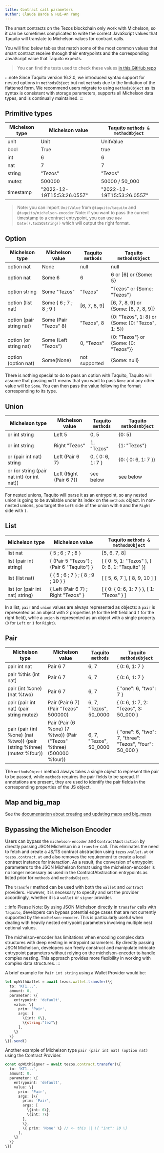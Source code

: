 ```yaml
---
title: Contract call parameters
author: Claude Barde & Hui-An Yang
---
```


The smart contracts on the Tezos blockchain only work with Michelson, so it can be sometimes complicated to write the correct JavaScript values that Taquito will translate to Michelson values for contract calls.

You will find below tables that match some of the most common values that smart contract receive through their entrypoints and the corresponding JavaScript value that Taquito expects.

> You can find the tests used to check these values [in this GitHub repo](https://github.com/claudebarde/taquito-contract-call-params)

:::note
Since Taquito version 16.2.0, we introduced syntax support for nested options in `methodsObject` but not `methods` due to the limitation of the flattened form. We recommend users migrate to using `methodsObject` as its syntax is consistent with storage parameters, supports all Michelson data types, and is continually maintained.
:::

## Primitive types

| Michelson type | Michelson value            | Taquito `methods & methodObject`|
| -------------- | -------------------------- | ------------------------------- |
| unit           | Unit                       | UnitValue                       |
| bool           | True                       | true                            |
| int            | 6                          | 6                               |
| nat            | 7                          | 7                               |
| string         | "Tezos"                    | "Tezos"                         |
| mutez          | 500000                     | 50000 / 50_000                  |
| timestamp      | "2022-12-19T15:53:26.055Z" | "2022-12-19T15:53:26.055Z"      |

> Note: you can import `UnitValue` from `@taquito/taquito` and `@taquito/michelson-encoder`
> Note: if you want to pass the current timestamp to a contract entrypoint, you can use `new Date().toISOString()` which will output the right format.

## Option

| Michelson type           | Michelson value        | Taquito `methods`   | Taquito `methodsObject`                          |
| ------------------------ | ---------------------- | ------------------- | ------------------------------------------------ |
| option nat               | None                   | null                | null                                             |
| option nat               | Some 6                 | 6                   | 6 or [6] or \{Some: 5\}                            |
| option string            | Some "Tezos"           | "Tezos"             | "Tezos" or \{Some: "Tezos"\}                       |
| option (list nat)        | Some \{ 6 ; 7 ; 8 ; 9 \} | [6, 7, 8, 9]        | [6, 7, 8, 9] or \{Some: [6, 7, 8, 9]\}             |
| option (pair string nat) | Some (Pair "Tezos" 8)  | "Tezos", 8          | \{0: "Tezos", 1: 8\} or \{Some: \{0: "Tezos", 1: 5\}\} |
| option (or string nat)   | Some (Left "Tezos")    | 0, "Tezos"          | \{0: "Tezos"\} or \{Some: \{0: "Tezos"\}\}             |
| option (option nat)      | Some(None)             | not supported       | \{Some: null\}                                     |

There is nothing special to do to pass an option with Taquito, Taquito will assume that passing `null` means that you want to pass `None` and any other value will be `Some`. You can then pass the value following the format corresponding to its type.

## Union

| Michelson type                             | Michelson value         | Taquito `methods`         | Taquito `methodsObject` |
| ------------------------------------------ | ----------------------- | ------------------------- | ----------------------- |
| or int string                              | Left 5                  | 0, 5                      | \{0: 5\}                  |
| or int string                              | Right "Tezos"           | 1, "Tezos"                | \{1: "Tezos"\}            |
| or (pair int nat) string                   | Left (Pair 6 7)         | 0, \{ 0: 6, 1: 7 \}         | \{0: \{ 0: 6, 1: 7 \}\}     |
| or (or string (pair nat int) (or int nat)) | Left (Right (Pair 6 7)) | see below                 | see below               |

For nested unions, Taquito will parse it as an entrypoint, so any nested union is going to be available under its index on the `methods` object.
In non-nested unions, you target the `Left` side of the union with `0` and the `Right` side with `1`.

## List

| Michelson type                  | Michelson value                           | Taquito `methods & methodsObject`               |
| ------------------------------- | ----------------------------------------- | ----------------------------------------------- |
| list nat                        | \{ 5 ; 6 ; 7 ; 8 \}                         | [5, 6, 7, 8]                                    |
| list (pair int string)          | \{ (Pair 5 "Tezos") ; (Pair 6 "Taquito") \} | [ \{ 0: 5, 1: "Tezos" \}, \{ 0: 6, 1: "Taquito" \}] |
| list (list nat)                 | \{ \{ 5 ; 6 ; 7 \} ; \{ 8 ; 9 ; 10 \} \}        | [ [ 5, 6, 7 ], [ 8, 9, 10 ] ]                   |
| list (or (pair int nat) string) | \{ Left (Pair 6 7) ; Right "Tezos" \}       | [ \{ 0: \{ 0: 6, 1: 7 \} \}, \{ 1: "Tezos" \} ]       |

In a list, `pair` and `union` values are always represented as objects: a `pair` is represented as an object with 2 properties (`0` for the left field and `1` for the right field), while a `union` is represented as an object with a single property (`0` for `Left` or `1` for `Right`).

## Pair

| Michelson type                                                         | Michelson value                                                      | Taquito `methods`      | Taquito `methodsObject`                                  |
| ---------------------------------------------------------------------- | -------------------------------------------------------------------- | ---------------------- | -------------------------------------------------------- |
| pair int nat                                                           | Pair 6 7                                                             | 6, 7                   | \{ 0: 6, 1: 7 \}                                           |
| pair %this (int nat)                                                   | Pair 6 7                                                             | 6, 7                   | \{ 0: 6, 1: 7 \}                                           |
| pair (int %one) (nat %two)                                             | Pair 6 7                                                             | 6, 7                   | \{ "one": 6, "two": 7 \}                                   |
| pair (pair int nat) (pair string mutez)                                | Pair (Pair 6 7) (Pair "Tezos" 500000)                                | 6, 7, "Tezos", 50_0000 | \{ 0: 6, 1: 7, 2: "Tezos", 3: 50_000 \}                    |
| pair (pair (int %one) (nat %two)) (pair (string %three) (mutez %four)) | Pair (Pair (6 %one) (7 %two)) (Pair ("Tezos" %three) (500000 %four)) | 6, 7, "Tezos", 50_0000 | \{ "one": 6, "two": 7, "three": "Tezos", "four": 50_000 \} |

The `methodsObject` method always takes a single object to represent the pair to be passed, while `methods` requires the pair fields to be spread. If annotations are present, they are used to identify the pair fielda in the corresponding properties of the JS object.


## Map and big_map

See the [documentation about creating and updating maps and big_maps](https://taquito.io/docs/michelsonmap/)

## Bypassing the Michelson Encoder
Users can bypass the `michelson-encoder` and `ContractAbstraction` by directly passing JSON Michelson in a `transfer` call. This eliminates the need to fetch and create a JS/TS contract abstraction using `tezos.wallet.at` or `tezos.contract.at` and also removes the requirement to create a local contract instance for interaction. As a result, the conversion of entrypoint parameters to the JSON Michelson format using the michelson-encoder is no longer necessary as used in the ContractAbstraction entrypoints as listed prior for `methods` and `methodsObject`.

The `transfer` method can be used with both the `wallet` and `contract` providers. However, it is necessary to specify and set the provider accordingly, whether it is a `wallet` or `signer` provider.

:::info
Please Note:
By using JSON Michelson directly in `transfer` calls with `Taquito`, developers can bypass potential edge cases that are not currently supported by the `michelson-encoder`. This is particularly useful when dealing with heavily nested entrypoint parameters involving multiple nest optional values.

The michelson-encoder has limitations when encoding complex data structures with deep nesting in entrypoint parameters. By directly passing JSON Michelson, developers can freely construct and manipulate intricate entrypoint parameters without relying on the michelson-encoder to handle complex nesting. This approach provides more flexibility in working with complex data structures.
:::

A brief example for `Pair int string` using a Wallet Provider would be:

```ts
let opWithWallet = await tezos.wallet.transfer(\{
  to: 'KT1...',
  amount: 0,
  parameter: \{
    entrypoint: 'default',
    value: \{
      prim: 'Pair',
      args: [
        \{int: 6\},
        \{string:"tez"\}
      ],
    \}
  \}
\}).send()
```

Another example of Michelson type `pair (pair int nat) (option nat)` using the Contract Provider.

```ts
const opWithSigner = await tezos.contract.transfer(\{
  to: 'KT1...',
  amount: 0,
  parameter: \{
    entrypoint: 'default',
    value: \{
      prim: 'Pair',
      args: [\{
        prim: 'Pair',
        args: [
          \{int: 6\},
          \{int: 7\}
        ],
        \},
        \{ prim: 'None' \} // <- this || \{ "int": 10 \}
      ],
    \}
  \}
\})
```
